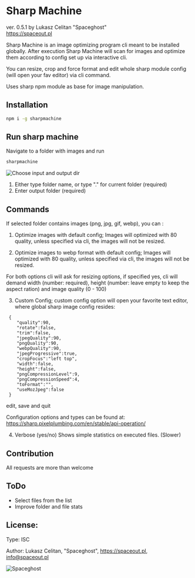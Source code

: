 # Sharp Machine
ver. 0.5.1 by Lukasz Celitan "Spaceghost"  
https://spaceout.pl

Sharp Machine is an image optimizing program cli meant to be installed globally. After execution Sharp Machine will scan for images and optimize them according to config set up via interactive cli. 

You can resize, crop and force format and edit whole sharp module config (will open your fav editor) via cli command.

Uses sharp npm module as base for image manipulation.

## Installation 

```sh
npm i -g sharpmachine
```


## Run sharp machine

Navigate to a folder with images and run

```sh
sharpmachine 
```

![Choose input and output dir](https://blog.spaceout.pl//content/images/size/w300/2020/03/sharp.png)


1. Either type folder name, or type "." for current folder (required) 
2. Enter output folder (required)

## Commands 

If selected folder contains images (png, jpg, gif, webp), you can : 

1. Optimize images with default config; Images will optimized with 80 quality, unless specified via cli, the images will not be resized.  


2. Optimize images to webp format with default config; Images will optimized with 80 quality, unless specified via cli, the images will not be resized. 

For both options cli will ask for resizing options, if specified yes, cli will demand width (number: required), height (number: leave empty to keep the aspect ration) and image quality (0 - 100)

3. Custom Config; custom config option will open your favorite text editor, where global sharp image config resides:

```
 {
    "quality":90,
    "rotate":false,
    "trim":false,
    "jpegQuality":90,
    "pngQuality":90,
    "webpQuality":90,
    "jpegProgressive":true,
    "cropFocus":"left top",
    "width":false,
    "height":false,
    "pngCompressionLevel":9,
    "pngCompressionSpeed":4,
    "toFormat":"",
    "useMozJpeg":false
 }

```
edit, save and quit

Configuration options and types can be found at: https://sharp.pixelplumbing.com/en/stable/api-operation/ 


4. Verbose (yes/no) Shows simple statistics on executed files. (Slower)

## Contribution 

All requests are more than welcome 

## ToDo

* Select files from the list
* Improve folder and file stats

## License: 
Type: ISC

Author: Lukasz Celitan, "Spaceghost", https://spaceout.pl, info@spaceout.pl

![Spaceghost](https://blog.spaceout.pl/content/images/2020/03/spaceghost-1.jpg)



